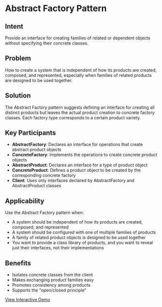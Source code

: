 # Abstract Factory Pattern

## Intent
Provide an interface for creating families of related or dependent objects without specifying their concrete classes.

## Problem
How to create a system that is independent of how its products are created, composed, and represented, especially when families of related products are designed to be used together.

## Solution
The Abstract Factory pattern suggests defining an interface for creating all distinct products but leaves the actual product creation to concrete factory classes. Each factory type corresponds to a certain product variety.

## Key Participants
- **AbstractFactory**: Declares an interface for operations that create abstract product objects
- **ConcreteFactory**: Implements the operations to create concrete product objects
- **AbstractProduct**: Declares an interface for a type of product object
- **ConcreteProduct**: Defines a product object to be created by the corresponding concrete factory
- **Client**: Uses only interfaces declared by AbstractFactory and AbstractProduct classes

## Applicability
Use the Abstract Factory pattern when:
- A system should be independent of how its products are created, composed, and represented
- A system should be configured with one of multiple families of products
- A family of related product objects is designed to be used together
- You want to provide a class library of products, and you want to reveal just their interfaces, not their implementations

## Benefits
- Isolates concrete classes from the client
- Makes exchanging product families easy
- Promotes consistency among products
- Supports the "open/closed principle"

[View Interactive Demo](./index.html)
